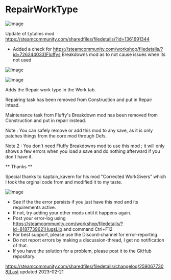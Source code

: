 # RepairWorkType

![Image](https://i.imgur.com/buuPQel.png)

Update of Lytalms mod
https://steamcommunity.com/sharedfiles/filedetails/?id=1361691344

- Added a check for https://steamcommunity.com/workshop/filedetails/?id=726244033]Fluffys Breakdowns mod as to not cause issues when its not used

![Image](https://i.imgur.com/pufA0kM.png)

	
![Image](https://i.imgur.com/Z4GOv8H.png)

Adds the Repair work type in the Work tab.

Repairing task has been removed from Construction and put in Repair intead.

Maintenance task from Fluffy's Breakdown mod has been removed from Construction and put in repair instead.

Note : You can safely remove or add this mod to any save, as it is only patches things from the core mod through Defs.

Note 2 : You don't need Fluffy Breakdowns mod to use this mod ; it will only shows a few errors when you load a save and do nothing afterward if you don't have it.

** Thanks **

Special thanks to kaptain_kavern for his mod "Corrected WorkGivers" which I took the orginal code from and modified it to my taste.

![Image](https://i.imgur.com/PwoNOj4.png)



-  See if the the error persists if you just have this mod and its requirements active.
-  If not, try adding your other mods until it happens again.
-  Post your error-log using https://steamcommunity.com/workshop/filedetails/?id=818773962]HugsLib and command Ctrl+F12
-  For best support, please use the Discord-channel for error-reporting.
-  Do not report errors by making a discussion-thread, I get no notification of that.
-  If you have the solution for a problem, please post it to the GitHub repository.




https://steamcommunity.com/sharedfiles/filedetails/changelog/2590677308]Last updated 2023-02-21
